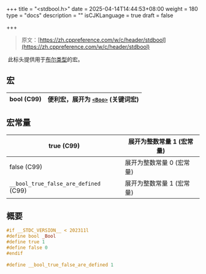 +++
title = "<stdbool.h>"
date = 2025-04-14T14:44:53+08:00
weight = 180
type = "docs"
description = ""
isCJKLanguage = true
draft = false

+++

> 原文：[https://zh.cppreference.com/w/c/header/stdbool](https://zh.cppreference.com/w/c/header/stdbool)

​	此标头提供用于[布尔类型](https://zh.cppreference.com/w/c/types)的宏。

## 宏

| bool (C99)<br /> | 便利宏，展开为 [`<Boo>`](https://zh.cppreference.com/w/c/language/arithmetic_types#.E5.B8.83.E5.B0.94.E7.B1.BB.E5.9E.8B) (关键词宏) |
| ---------------- | ------------------------------------------------------------ |

## 宏常量

| true (C99)<br />                            | 展开为整数常量 1 (宏常量) |
| ------------------------------------------- | ------------------------- |
| false (C99)<br />                           | 展开为整数常量 0 (宏常量) |
| `__bool_true_false_are_defined` (C99)<br /> | 展开为整数常量 1 (宏常量) |

## 概要

```c
#if __STDC_VERSION__ < 202311l
#define bool _Bool
#define true 1
#define false 0
#endif
 
#define __bool_true_false_are_defined 1
```